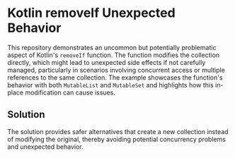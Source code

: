 # Kotlin removeIf Unexpected Behavior

This repository demonstrates an uncommon but potentially problematic aspect of Kotlin's `removeIf` function. The function modifies the collection directly, which might lead to unexpected side effects if not carefully managed, particularly in scenarios involving concurrent access or multiple references to the same collection.  The example showcases the function's behavior with both `MutableList` and `MutableSet` and highlights how this in-place modification can cause issues.

## Solution

The solution provides safer alternatives that create a new collection instead of modifying the original, thereby avoiding potential concurrency problems and unexpected behavior.